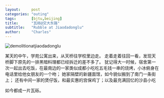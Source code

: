 ```yaml
---
layout:     post
categories: "outing"
tags:       [bjtu,beijing]
title:      "瓦砾@交大东路"
subtitle:   "Rubble at Jiaodadonglu"
author:     "Charles"
---
```


![demolitionatjiaodadonglu]({{site.imageurl}}/demolitionatjiaodadonglu.jpg)

某天的中午，学苑公寓出来，从天桥往学校里边走。
走着走着往回一看，发现天桥脚下原先的一排黑暗料理都已经拆迁的差不多了。
犹记得大一时候，宿舍第一次一起出去吃饭，在最南边的一家类似成都小吃吃五毛钱一串的烧烤，小冰俯身在电话里给他女朋友的一个吻；
她家隔壁的新疆面馆，如今貌似搬到了南门一条街上；
还有中间一家的煲仔饭，和最实惠的宫保鸡丁；以及最充满回忆的沙县小吃

如今都成一片瓦砾。